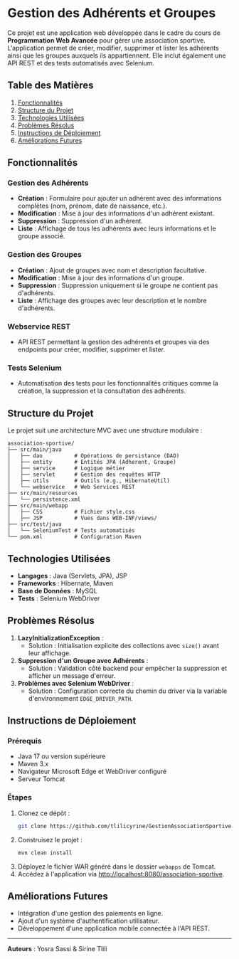 # Gestion des Adhérents et Groupes

Ce projet est une application web développée dans le cadre du cours de **Programmation Web Avancée** pour gérer une association sportive. L'application permet de créer, modifier, supprimer et lister les adhérents ainsi que les groupes auxquels ils appartiennent. Elle inclut également une API REST et des tests automatisés avec Selenium.

## Table des Matières

1. [Fonctionnalités](#fonctionnalités)
2. [Structure du Projet](#structure-du-projet)
3. [Technologies Utilisées](#technologies-utilisées)
4. [Problèmes Résolus](#problèmes-résolus)
5. [Instructions de Déploiement](#instructions-de-déploiement)
6. [Améliorations Futures](#améliorations-futures)

## Fonctionnalités

### Gestion des Adhérents
- **Création** : Formulaire pour ajouter un adhérent avec des informations complètes (nom, prénom, date de naissance, etc.).
- **Modification** : Mise à jour des informations d'un adhérent existant.
- **Suppression** : Suppression d'un adhérent.
- **Liste** : Affichage de tous les adhérents avec leurs informations et le groupe associé.

### Gestion des Groupes
- **Création** : Ajout de groupes avec nom et description facultative.
- **Modification** : Mise à jour des informations d'un groupe.
- **Suppression** : Suppression uniquement si le groupe ne contient pas d'adhérents.
- **Liste** : Affichage des groupes avec leur description et le nombre d'adhérents.

### Webservice REST
- API REST permettant la gestion des adhérents et groupes via des endpoints pour créer, modifier, supprimer et lister.

### Tests Selenium
- Automatisation des tests pour les fonctionnalités critiques comme la création, la suppression et la consultation des adhérents.

## Structure du Projet

Le projet suit une architecture MVC avec une structure modulaire :

```
association-sportive/
├── src/main/java
│   ├── dao          # Opérations de persistance (DAO)
│   ├── entity       # Entités JPA (Adherent, Groupe)
│   ├── service      # Logique métier
│   ├── servlet      # Gestion des requêtes HTTP
│   ├── utils        # Outils (e.g., HibernateUtil)
│   └── webservice   # Web Services REST
├── src/main/resources
│   └── persistence.xml
├── src/main/webapp
│   ├── CSS          # Fichier style.css
│   ├── JSP          # Vues dans WEB-INF/views/
├── src/test/java
│   └── SeleniumTest # Tests automatisés
└── pom.xml          # Configuration Maven
```

## Technologies Utilisées

- **Langages** : Java (Servlets, JPA), JSP
- **Frameworks** : Hibernate, Maven
- **Base de Données** : MySQL
- **Tests** : Selenium WebDriver

## Problèmes Résolus

1. **LazyInitializationException** :
   - Solution : Initialisation explicite des collections avec `size()` avant leur affichage.
2. **Suppression d'un Groupe avec Adhérents** :
   - Solution : Validation côté backend pour empêcher la suppression et afficher un message d'erreur.
3. **Problèmes avec Selenium WebDriver** :
   - Solution : Configuration correcte du chemin du driver via la variable d'environnement `EDGE_DRIVER_PATH`.

## Instructions de Déploiement

### Prérequis
- Java 17 ou version supérieure
- Maven 3.x
- Navigateur Microsoft Edge et WebDriver configuré
- Serveur Tomcat

### Étapes
1. Clonez ce dépôt :
   ```bash
   git clone https://github.com/tlilicyrine/GestionAssociationSportive.git
   ```
2. Construisez le projet :
   ```bash
   mvn clean install
   ```
3. Déployez le fichier WAR généré dans le dossier `webapps` de Tomcat.
4. Accédez à l'application via [http://localhost:8080/association-sportive](http://localhost:8080/association-sportive).

## Améliorations Futures

- Intégration d'une gestion des paiements en ligne.
- Ajout d'un système d'authentification utilisateur.
- Développement d'une application mobile connectée à l'API REST.

---

**Auteurs** : Yosra Sassi & Sirine Tlili
